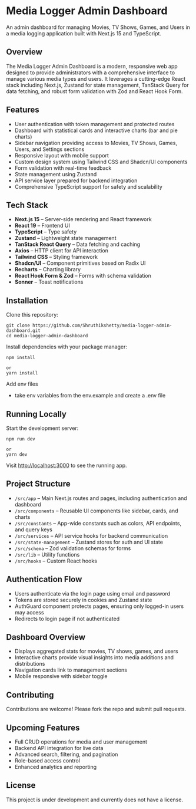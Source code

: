 # Media Logger Admin Dashboard

An admin dashboard for managing Movies, TV Shows, Games, and Users in a media logging application built with Next.js 15 and TypeScript.

## Overview

The Media Logger Admin Dashboard is a modern, responsive web app designed to provide administrators with a comprehensive interface to manage various media types and users. It leverages a cutting-edge React stack including Next.js, Zustand for state management, TanStack Query for data fetching, and robust form validation with Zod and React Hook Form.

## Features

- User authentication with token management and protected routes
- Dashboard with statistical cards and interactive charts (bar and pie charts)
- Sidebar navigation providing access to Movies, TV Shows, Games, Users, and Settings sections
- Responsive layout with mobile support
- Custom design system using Tailwind CSS and Shadcn/UI components
- Form validation with real-time feedback
- State management using Zustand
- API service layer prepared for backend integration
- Comprehensive TypeScript support for safety and scalability

## Tech Stack

- **Next.js 15** – Server-side rendering and React framework
- **React 19** – Frontend UI
- **TypeScript** – Type safety
- **Zustand** – Lightweight state management
- **TanStack React Query** – Data fetching and caching
- **Axios** – HTTP client for API interaction
- **Tailwind CSS** – Styling framework
- **Shadcn/UI** – Component primitives based on Radix UI
- **Recharts** – Charting library
- **React Hook Form & Zod** – Forms with schema validation
- **Sonner** – Toast notifications

## Installation

Clone this repository:

```
git clone https://github.com/Shruthikshetty/media-logger-admin-dashboard.git
cd media-logger-admin-dashboard
```

Install dependencies with your package manager:

```
npm install

or
yarn install
```

Add env files

- take env variables from the env.example and create a .env file

## Running Locally

Start the development server:

```
npm run dev

or
yarn dev
```

Visit [http://localhost:3000](http://localhost:3000) to see the running app.

## Project Structure

- `/src/app` – Main Next.js routes and pages, including authentication and dashboard
- `/src/components` – Reusable UI components like sidebar, cards, and charts
- `/src/constants` – App-wide constants such as colors, API endpoints, and query keys
- `/src/services` – API service hooks for backend communication
- `/src/state-management` – Zustand stores for auth and UI state
- `/src/schema` – Zod validation schemas for forms
- `/src/lib` – Utility functions
- `/src/hooks` – Custom React hooks

## Authentication Flow

- Users authenticate via the login page using email and password
- Tokens are stored securely in cookies and Zustand state
- AuthGuard component protects pages, ensuring only logged-in users may access
- Redirects to login page if not authenticated

## Dashboard Overview

- Displays aggregated stats for movies, TV shows, games, and users
- Interactive charts provide visual insights into media additions and distributions
- Navigation cards link to management sections
- Mobile responsive with sidebar toggle

## Contributing

Contributions are welcome! Please fork the repo and submit pull requests.

## Upcoming Features

- Full CRUD operations for media and user management
- Backend API integration for live data
- Advanced search, filtering, and pagination
- Role-based access control
- Enhanced analytics and reporting

## License

This project is under development and currently does not have a license.
